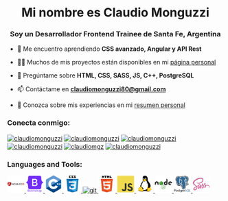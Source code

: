 <h1 align="center">Mi nombre es Claudio Monguzzi</h1>
<h3 align="center">Soy un Desarrollador Frontend Trainee de Santa Fe, Argentina</h3>

- 🌱 Me encuentro aprendiendo **CSS avanzado, Angular y API Rest**

- 👨‍💻 Muchos de mis proyectos están disponibles en mi [página personal](https://claudiomgz.netlify.app/)

- 💬 Pregúntame sobre **HTML, CSS, SASS, JS, C++, PostgreSQL**

- 📫 Contáctame en **claudiomonguzzi80@gmail.com**

- 📄 Conozca sobre mis experiencias en mi [resumen personal](https://drive.google.com/file/d/1tNO4BkmbJl_MJWGFV0qaXRHLphtnQHE-/view?usp=sharing)

<h3 align="left">Conecta conmigo:</h3>
<p align="left">
<a href="https://codepen.io/claudiomonguzzi" target="blank"><img align="center" src="https://cdn.jsdelivr.net/npm/simple-icons@3.0.1/icons/codepen.svg" alt="claudiomonguzzi" height="30" width="40" /></a>
<a href="https://twitter.com/claudiomonguzzi" target="blank"><img align="center" src="https://cdn.jsdelivr.net/npm/simple-icons@3.0.1/icons/twitter.svg" alt="claudiomonguzzi" height="30" width="40" /></a>
<a href="https://linkedin.com/in/claudiomonguzzi" target="blank"><img align="center" src="https://cdn.jsdelivr.net/npm/simple-icons@3.0.1/icons/linkedin.svg" alt="claudiomonguzzi" height="30" width="40" /></a>
<a href="https://fb.com/claudiomonguzzi" target="blank"><img align="center" src="https://cdn.jsdelivr.net/npm/simple-icons@3.0.1/icons/facebook.svg" alt="claudiomonguzzi" height="30" width="40" /></a>
<a href="https://instagram.com/claudiomgz" target="blank"><img align="center" src="https://cdn.jsdelivr.net/npm/simple-icons@3.0.1/icons/instagram.svg" alt="claudiomgz" height="30" width="40" /></a>
<a href="https://www.youtube.com/c/claudiomonguzzi" target="blank"><img align="center" src="https://cdn.jsdelivr.net/npm/simple-icons@3.0.1/icons/youtube.svg" alt="claudiomonguzzi" height="30" width="40" /></a>
</p>

<h3 align="left">Languages and Tools:</h3>
<p align="left"> <a href="https://angular.io" target="_blank"> <img src="https://raw.githubusercontent.com/devicons/devicon/master/icons/angularjs/angularjs-original-wordmark.svg" alt="angularjs" width="40" height="40"/> </a> <a href="https://getbootstrap.com" target="_blank"> <img src="https://raw.githubusercontent.com/devicons/devicon/master/icons/bootstrap/bootstrap-plain-wordmark.svg" alt="bootstrap" width="40" height="40"/> </a> <a href="https://www.w3schools.com/cpp/" target="_blank"> <img src="https://raw.githubusercontent.com/devicons/devicon/master/icons/cplusplus/cplusplus-original.svg" alt="cplusplus" width="40" height="40"/> </a> <a href="https://www.w3schools.com/css/" target="_blank"> <img src="https://raw.githubusercontent.com/devicons/devicon/master/icons/css3/css3-original-wordmark.svg" alt="css3" width="40" height="40"/> </a> <a href="https://git-scm.com/" target="_blank"> <img src="https://www.vectorlogo.zone/logos/git-scm/git-scm-icon.svg" alt="git" width="40" height="40"/> </a> <a href="https://www.w3.org/html/" target="_blank"> <img src="https://raw.githubusercontent.com/devicons/devicon/master/icons/html5/html5-original-wordmark.svg" alt="html5" width="40" height="40"/> </a> <a href="https://developer.mozilla.org/en-US/docs/Web/JavaScript" target="_blank"> <img src="https://raw.githubusercontent.com/devicons/devicon/master/icons/javascript/javascript-original.svg" alt="javascript" width="40" height="40"/> </a> <a href="https://www.linux.org/" target="_blank"> <img src="https://raw.githubusercontent.com/devicons/devicon/master/icons/linux/linux-original.svg" alt="linux" width="40" height="40"/> </a> <a href="https://nodejs.org" target="_blank"> <img src="https://raw.githubusercontent.com/devicons/devicon/master/icons/nodejs/nodejs-original-wordmark.svg" alt="nodejs" width="40" height="40"/> </a> <a href="https://www.postgresql.org" target="_blank"> <img src="https://raw.githubusercontent.com/devicons/devicon/master/icons/postgresql/postgresql-original-wordmark.svg" alt="postgresql" width="40" height="40"/> </a> <a href="https://sass-lang.com" target="_blank"> <img src="https://raw.githubusercontent.com/devicons/devicon/master/icons/sass/sass-original.svg" alt="sass" width="40" height="40"/> </a> </p>

